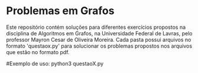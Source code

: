 # Problemas em Grafos
Este repositório contém soluções para diferentes exercícios propostos na disciplina de Algoritmos em Grafos, na Universidade Federal de Lavras, pelo professor Mayron Cesar de Oliveira Moreira.
Cada pasta possui arquivos no formato 'questaox.py' para solucionar os problemas propostos nos arquivos que estão no formato pdf. 

#Exemplo de uso:
python3 questaoX.py